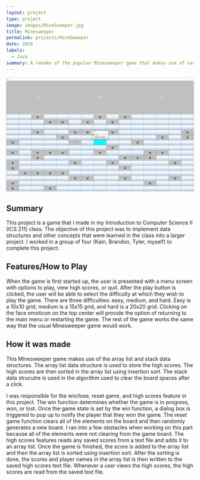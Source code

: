 ```yaml
---
layout: project
type: project
image: images/MineSweeper.jpg
title: Minesweeper
permalink: projects/MineSweeper
date: 2016
labels:
  - Java
summary: A remake of the popular Minesweeper game that makes use of various data structures.
---
```


<img class="ui large rounded image" src="../images/MinesweeperInGame.PNG">

<H2>Summary</H2>
This project is a game that I made in my Introduction to Computer Science II (ICS 211) class. The objective of this project was to implement data structures and other concepts that were learned in the class into a larger project. I worked in a group of four (Kain, Brandon, Tyler, myself) to complete this project. 

<H2>Features/How to Play</H2>
When the game is first started up, the user is presented with a menu screen with options to play, view high scores, or quit. After the play button is clicked, the user will be able to select the difficulty at which they wish to play the game. There are three difficulties: easy, medium, and hard. Easy is a 10x10 grid, medium is a 15x15 grid, and hard is a 20x20 grid. Clicking on the face emoticon on the top center will provide the option of returning to the main menu or restarting the game. The rest of the game works the same way that the usual Minesweeper game would work.

<H2>How it was made</H2>
This Minesweeper game makes use of the array list and stack data structures. The array list data structure is used to store the high scores. The high scores are then sorted in the array list using insertion sort. The stack data strucutre is used in the algorithm used to clear the board spaces after a click. 

I was responsible for the win/lose, reset game, and high scores feature in this project. The win function determines whether the game is in progress, won, or lost. Once the game state is set by the win function, a dialog box is triggered to pop up to notify the player that they won the game. The reset game function clears all of the elements on the board and then randomly generates a new board. I ran into a few obstacles when working on this part because all of the elements were not clearing from the game board. The high scores features reads any saved scores from a text file and adds it to an array list. Once the game is finished, the score is added to the array list and then the array list is sorted using insertion sort. After the sorting is done, the scores and player names in the array list is then written to the saved high scores text file. Whenever a user views the high scores, the high scores are read from the saved text file. 

